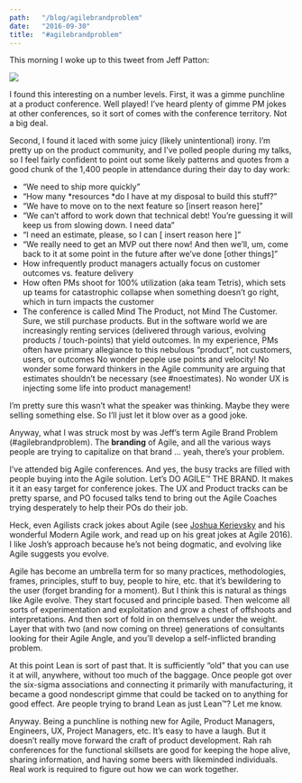 ```yaml
---
path:	"/blog/agilebrandproblem"
date:	"2016-09-30"
title:	"#agilebrandproblem"
---
```


This morning I woke up to this tweet from Jeff Patton:

![](/images/0*IqYsOliimYMyaoKB.)

I found this interesting on a number levels. First, it was a gimme punchline at a product conference. Well played! I’ve heard plenty of gimme PM jokes at other conferences, so it sort of comes with the conference territory. Not a big deal.

Second, I found it laced with some juicy (likely unintentional) irony. I’m pretty up on the product community, and I’ve polled people during my talks, so I feel fairly confident to point out some likely patterns and quotes from a good chunk of the 1,400 people in attendance during their day to day work:

* “We need to ship more quickly”
* “How many *resources *do I have at my disposal to build this stuff?”
* “We have to move on to the next feature so [insert reason here]”
* “We can’t afford to work down that technical debt! You’re guessing it will keep us from slowing down. I need data”
* “I need an estimate, please, so I can [ insert reason here ]”
* “We really need to get an MVP out there now! And then we’ll, um, come back to it at some point in the future after we’ve done [other things]”
* How infrequently product managers actually focus on customer outcomes vs. feature delivery
* How often PMs shoot for 100% utilization (aka team Tetris), which sets up teams for catastrophic collapse when something doesn’t go right, which in turn impacts the customer
* The conference is called Mind The Product, not Mind The Customer. Sure, we still purchase products. But in the software world we are increasingly renting services (delivered through various, evolving products / touch-points) that yield outcomes. In my experience, PMs often have primary allegiance to this nebulous “product”, not customers, users, or outcomes
No wonder people use points and velocity! No wonder some forward thinkers in the Agile community are arguing that estimates shouldn’t be necessary (see #noestimates). No wonder UX is injecting some life into product management!

I’m pretty sure this wasn’t what the speaker was thinking. Maybe they were selling something else. So I’ll just let it blow over as a good joke.

Anyway, what I was struck most by was Jeff’s term Agile Brand Problem (#agilebrandproblem). The **branding** of Agile, and all the various ways people are trying to capitalize on that brand … yeah, there’s your problem.

I’ve attended big Agile conferences. And yes, the busy tracks are filled with people buying into the Agile solution. Let’s DO AGILE™ THE BRAND. It makes it it an easy target for conference jokes. The UX and Product tracks can be pretty sparse, and PO focused talks tend to bring out the Agile Coaches trying desperately to help their POs do their job.

Heck, even Agilists crack jokes about Agile (see [Joshua Kerievsky](https://medium.com/u/28229c304ac9) and his wonderful Modern Agile work, and read up on his great jokes at Agile 2016). I like Josh’s approach because he’s not being dogmatic, and evolving like Agile suggests you evolve.

Agile has become an umbrella term for so many practices, methodologies, frames, principles, stuff to buy, people to hire, etc. that it’s bewildering to the user (forget branding for a moment). But I think this is natural as things like Agile evolve. They start focused and principle based. Then welcome all sorts of experimentation and exploitation and grow a chest of offshoots and interpretations. And then sort of fold in on themselves under the weight. Layer that with two (and now coming on three) generations of consultants looking for their Agile Angle, and you’ll develop a self-inflicted branding problem.

At this point Lean is sort of past that. It is sufficiently “old” that you can use it at will, anywhere, without too much of the baggage. Once people got over the six-sigma associations and connecting it primarily with manufacturing, it became a good nondescript gimme that could be tacked on to anything for good effect. Are people trying to brand Lean as just Lean™? Let me know.

Anyway. Being a punchline is nothing new for Agile, Product Managers, Engineers, UX, Project Managers, etc. It’s easy to have a laugh. But it doesn’t really move forward the craft of product development. Rah rah conferences for the functional skillsets are good for keeping the hope alive, sharing information, and having some beers with likeminded individuals. Real work is required to figure out how we can work together.

